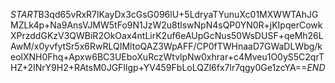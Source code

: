 $START$B3qd65vRxR7lKayDx3cGsG096lU+5LdryaTYunuXc01MXWWTAhJGMZLk4p+Na9AnsVJMW5tFo9N1JzW2u8tlswNpN4sQP0YN0R+jKIpqerCowkXPrzddGKzV3QWBiR2OkOax4ntLirK2uf6eAUpGcNus50WsDUSF+qeMh26LAwM/x0yvfytSr5x6RwRLQIMltoQAZ3WpAFF/CP0fTWHnaaD7GWaDLWbg/keolXNH0Fhq+Apxw6BC3UEboXuRczWtvlpNw0xhrar+c4Mveu1O0yS5C2qrTHZ+2INrY9H2+RAtsM0JGFIlgp+YV459FbLoLQZl6fx7lr7qgy0Ge1zcYA==$END$